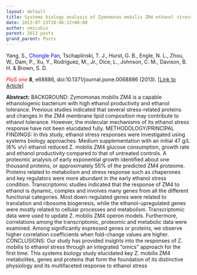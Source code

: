 ```yaml
---
layout: default
title: Systems biology analysis of Zymomonas mobilis ZM4 ethanol stress responses.
date: 2013-07-23T20:46:12+00:00
author: omicsbio
parent: 2013 posts
grand_parent: Posts
---
```

Yang, S., <span style="color: #0000ff;">Chongle Pan</span>, Tschaplinski, T. J., Hurst, G. B., Engle, N. L., Zhou, W., Dam, P., Xu, Y., Rodriguez, M., Jr., Dice, L., Johnson, C. M., Davison, B. H. & Brown, S. D.

<span style="color: #ff0000;"><em>PloS one</em></span> **8**, e68886, doi:10.1371/journal.pone.0068886 (2013). [[Link to Article](http://www.plosone.org/article/info%3Adoi%2F10.1371%2Fjournal.pone.0068886)]

<!--more-->

**Abstract:** BACKGROUND: Zymomonas mobilis ZM4 is a capable ethanologenic bacterium with high ethanol productivity and ethanol tolerance. Previous studies indicated that several stress-related proteins and changes in the ZM4 membrane lipid composition may contribute to ethanol tolerance. However, the molecular mechanisms of its ethanol stress response have not been elucidated fully. METHODOLOGY/PRINCIPAL FINDINGS: In this study, ethanol stress responses were investigated using systems biology approaches. Medium supplementation with an initial 47 g/L (6% v/v) ethanol reduced Z. mobilis ZM4 glucose consumption, growth rate and ethanol productivity compared to that of untreated controls. A proteomic analysis of early exponential growth identified about one thousand proteins, or approximately 55% of the predicted ZM4 proteome. Proteins related to metabolism and stress response such as chaperones and key regulators were more abundant in the early ethanol stress condition. Transcriptomic studies indicated that the response of ZM4 to ethanol is dynamic, complex and involves many genes from all the different functional categories. Most down-regulated genes were related to translation and ribosome biogenesis, while the ethanol-upregulated genes were mostly related to cellular processes and metabolism. Transcriptomic data were used to update Z. mobilis ZM4 operon models. Furthermore, correlations among the transcriptomic, proteomic and metabolic data were examined. Among significantly expressed genes or proteins, we observe higher correlation coefficients when fold-change values are higher. CONCLUSIONS: Our study has provided insights into the responses of Z. mobilis to ethanol stress through an integrated &#8220;omics&#8221; approach for the first time. This systems biology study elucidated key Z. mobilis ZM4 metabolites, genes and proteins that form the foundation of its distinctive physiology and its multifaceted response to ethanol stress
